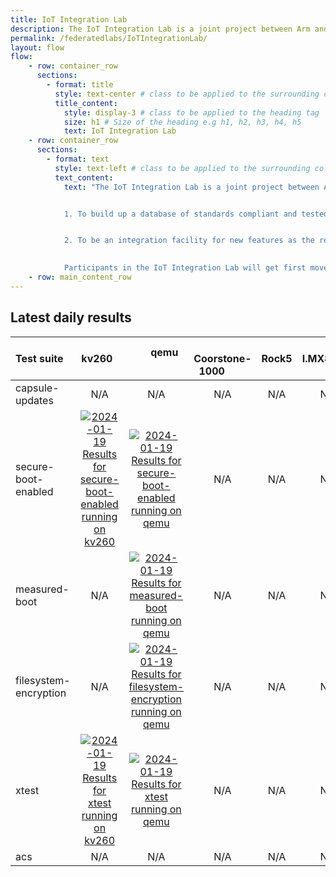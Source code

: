 ```yaml
---
title: IoT Integration Lab
description: The IoT Integration Lab is a joint project between Arm and Linaro to create interoperability between vendors creating embedded Linux products. 
permalink: /federatedlabs/IoTIntegrationLab/
layout: flow
flow:
    - row: container_row
      sections:
        - format: title
          style: text-center # class to be applied to the surrounding column
          title_content:
            style: display-3 # class to be applied to the heading tag
            size: h1 # Size of the heading e.g h1, h2, h3, h4, h5
            text: IoT Integration Lab
    - row: container_row
      sections:
        - format: text
          style: text-left # class to be applied to the surrounding column
          text_content:
            text: "The IoT Integration Lab is a joint project between Arm and Linaro to create interoperability between vendors creating embedded Linux products. The objective is two fold:


            1. To build up a database of standards compliant and tested SoCs, boards, OSes, and CSP agents that can be used by vendors to certify their products as compliant and can be used in their own product marketing


            2. To be an integration facility for new features as the relevant standards evolve to make sure new requirements are fit for purpose before they are deployed

            
            Participants in the IoT Integration Lab will get first mover advantage by being involved in the development of new features and receiving early notification of any integration problems."
    - row: main_content_row
---
```

## Latest daily results

| Test suite | &nbsp; &nbsp; &nbsp; &nbsp; kv260 &nbsp; &nbsp; &nbsp; &nbsp; | &nbsp; &nbsp; &nbsp; &nbsp; qemu &nbsp; &nbsp; &nbsp; &nbsp; | &nbsp; &nbsp; &nbsp; &nbsp; Coorstone-1000 &nbsp; &nbsp; &nbsp; &nbsp; | &nbsp; &nbsp; &nbsp; &nbsp; Rock5 &nbsp; &nbsp; &nbsp; &nbsp; | &nbsp; &nbsp; &nbsp; &nbsp; I.MX8.MINI &nbsp; &nbsp; &nbsp; &nbsp; |
|:---|:---:|:---:|:---:|:---:|:---:|
| capsule-updates | N/A | N/A | N/A | N/A | N/A |
| secure-boot-enabled | [![2024-01-19 Results for secure-boot-enabled running on kv260](https://qa-reports.linaro.org/blueprints/nightly/build/latest-finished/badge?environment=kv260&suite=secure-boot-enabled&passrate&title&hide_zeros=1)](https://qa-reports.linaro.org/blueprints/nightly/build/2024-01-19/testrun/22158448/suite/secure-boot-enabled/tests/ "2024-01-19 Results for secure-boot-enabled running on kv260") | [![2024-01-19 Results for secure-boot-enabled running on qemu](https://qa-reports.linaro.org/blueprints/nightly/build/latest-finished/badge?environment=qemu&suite=secure-boot-enabled&passrate&title&hide_zeros=1)](https://qa-reports.linaro.org/blueprints/nightly/build/2024-01-19/testrun/22158469/suite/secure-boot-enabled/tests/ "2024-01-19 Results for secure-boot-enabled running on qemu") | N/A | N/A | N/A |
| measured-boot | N/A | [![2024-01-19 Results for measured-boot running on qemu](https://qa-reports.linaro.org/blueprints/nightly/build/latest-finished/badge?environment=qemu&suite=measured-boot&passrate&title&hide_zeros=1)](https://qa-reports.linaro.org/blueprints/nightly/build/2024-01-19/testrun/22158469/suite/measured-boot/tests/ "2024-01-19 Results for measured-boot running on qemu") | N/A | N/A | N/A |
| filesystem-encryption | N/A | [![2024-01-19 Results for filesystem-encryption running on qemu](https://qa-reports.linaro.org/blueprints/nightly/build/latest-finished/badge?environment=qemu&suite=filesystem-encryption&passrate&title&hide_zeros=1)](https://qa-reports.linaro.org/blueprints/nightly/build/2024-01-19/testrun/22158469/suite/filesystem-encryption/tests/ "2024-01-19 Results for filesystem-encryption running on qemu") | N/A | N/A | N/A |
| xtest | [![2024-01-19 Results for xtest running on kv260](https://qa-reports.linaro.org/blueprints/nightly/build/latest-finished/badge?environment=kv260&suite=xtest&passrate&title&hide_zeros=1)](https://qa-reports.linaro.org/blueprints/nightly/build/2024-01-19/testrun/22158448/suite/xtest/tests/ "2024-01-19 Results for xtest running on kv260") | [![2024-01-19 Results for xtest running on qemu](https://qa-reports.linaro.org/blueprints/nightly/build/latest-finished/badge?environment=qemu&suite=xtest&passrate&title&hide_zeros=1)](https://qa-reports.linaro.org/blueprints/nightly/build/2024-01-19/testrun/22158469/suite/xtest/tests/ "2024-01-19 Results for xtest running on qemu") | N/A | N/A | N/A |
| acs | N/A | N/A | N/A | N/A | N/A |
